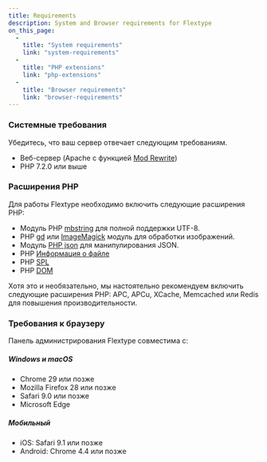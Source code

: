 ```yaml
---
title: Requirements
description: System and Browser requirements for Flextype
on_this_page:
  - 
    title: "System requirements"
    link: "system-requirements"
  - 
    title: "PHP extensions"
    link: "php-extensions"
  - 
    title: "Browser requirements"
    link: "browser-requirements"
---
```


### <a name="system-requirements"></a> Системные требования

Убедитесь, что ваш сервер отвечает следующим требованиям.

* Веб-сервер (Apache с функцией [Mod Rewrite](http://httpd.apache.org/docs/current/mod/mod_rewrite.html))
* PHP 7.2.0 или выше

### <a name="php-extensions"></a> Расширения PHP

Для работы Flextype необходимо включить следующие расширения PHP:

- Модуль PHP [mbstring](http://php.net/manual/en/book.mbstring.php) для полной поддержки UTF-8.
- PHP [gd](http://php.net/manual/en/book.image.php) или [ImageMagick](http://php.net/manual/en/book.imagick.php) модуль для обработки изображений.
- Модуль [PHP json](https://php.net/manual/en/book.json.php) для манипулирования JSON.
- PHP [Информация о файле](https://www.php.net/manual/en/book.fileinfo.php)
- PHP [SPL](https://www.php.net/manual/en/book.spl.php)
- PHP [DOM](https://www.php.net/manual/ru/class.domdocument.php)

Хотя это и необязательно, мы настоятельно рекомендуем включить следующие расширения PHP: APC, APCu, XCache, Memcached или Redis для повышения производительности.

### <a name="browser-requirements"></a> Требования к браузеру

Панель администрирования Flextype совместима с:

##### Windows и macOS

* Chrome 29 или позже
* Mozilla Firefox 28 или позже
* Safari 9.0 или позже
* Microsoft Edge

##### Мобильный

* iOS: Safari 9.1 или позже
* Android: Chrome 4.4 или позже
